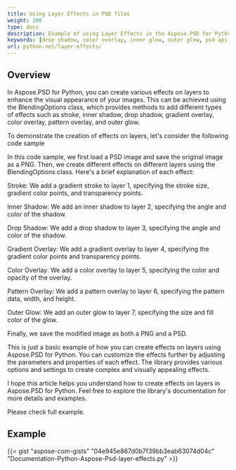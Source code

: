 ```yaml
---
title: Using Layer Effects in PSD files
weight: 100
type: docs
description: Example of using Layer Effects in the Aspose.PSD for Python
keywords: [drop shadow, color overlay, inner glow, outer glow, psd api, python, code sample]
url: python-net/layer-effects/
---
```


## **Overview**
In Aspose.PSD for Python, you can create various effects on layers to enhance the visual appearance of your images. This can be achieved using the BlendingOptions class, which provides methods to add different types of effects such as stroke, inner shadow, drop shadow, gradient overlay, color overlay, pattern overlay, and outer glow.

To demonstrate the creation of effects on layers, let's consider the following code sample

In this code sample, we first load a PSD image and save the original image as a PNG. Then, we create different effects on different layers using the BlendingOptions class. Here's a brief explanation of each effect:

Stroke: We add a gradient stroke to layer 1, specifying the stroke size, gradient color points, and transparency points.

Inner Shadow: We add an inner shadow to layer 2, specifying the angle and color of the shadow.

Drop Shadow: We add a drop shadow to layer 3, specifying the angle and color of the shadow.

Gradient Overlay: We add a gradient overlay to layer 4, specifying the gradient color points and transparency points.

Color Overlay: We add a color overlay to layer 5, specifying the color and opacity of the overlay.

Pattern Overlay: We add a pattern overlay to layer 6, specifying the pattern data, width, and height.

Outer Glow: We add an outer glow to layer 7, specifying the size and fill color of the glow.

Finally, we save the modified image as both a PNG and a PSD.

This is just a basic example of how you can create effects on layers using Aspose.PSD for Python. You can customize the effects further by adjusting the parameters and properties of each effect. The library provides various options and settings to create complex and visually appealing effects.

I hope this article helps you understand how to create effects on layers in Aspose.PSD for Python. Feel free to explore the library's documentation for more details and examples.

Please check full example.

## **Example**
{{< gist "aspose-com-gists" "04e945e867d0b7f39bb3eab63074d04c" "Documentation-Python-Aspose-Psd-layer-effects.py" >}}